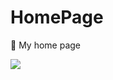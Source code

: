 # HomePage

:house_with_garden: My home page

<a href="https://github.com/spencerwooo/portfolio"><img src="https://cdn.jsdelivr.net/gh/royce003/homepage/public/copyright.svg"/></a>